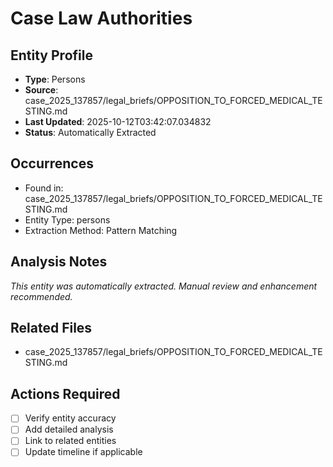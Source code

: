 # Case Law Authorities

## Entity Profile
- **Type**: Persons
- **Source**: case_2025_137857/legal_briefs/OPPOSITION_TO_FORCED_MEDICAL_TESTING.md
- **Last Updated**: 2025-10-12T03:42:07.034832
- **Status**: Automatically Extracted

## Occurrences
- Found in: case_2025_137857/legal_briefs/OPPOSITION_TO_FORCED_MEDICAL_TESTING.md
- Entity Type: persons
- Extraction Method: Pattern Matching

## Analysis Notes
*This entity was automatically extracted. Manual review and enhancement recommended.*

## Related Files
- case_2025_137857/legal_briefs/OPPOSITION_TO_FORCED_MEDICAL_TESTING.md

## Actions Required
- [ ] Verify entity accuracy
- [ ] Add detailed analysis
- [ ] Link to related entities
- [ ] Update timeline if applicable
